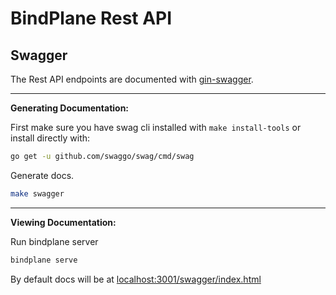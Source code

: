 # BindPlane Rest API

## Swagger

The Rest API endpoints are documented with [gin-swagger](https://github.com/swaggo/gin-swagger).

<hr>

**Generating Documentation:**

First make sure you have swag cli installed with `make install-tools` or install directly with:

```sh
go get -u github.com/swaggo/swag/cmd/swag
```

Generate docs.

```sh
make swagger
```

<hr>

**Viewing Documentation:**

Run bindplane server

```sh
bindplane serve
```

By default docs will be at [localhost:3001/swagger/index.html](http://localhost:3001/swagger/index.html)
